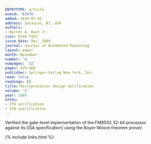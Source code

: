 ```yaml
---
ENTRYTYPE: article
acmid: '83476'
added: 2019-07-02
address: Secaucus, NJ, USA
authors:
- Warren A. Hunt Jr.
issn: 0168-7433
issue_date: Dec. 1989
journal: Journal of Automated Reasoning
layout: paper
month: November
number: '4'
numpages: '32'
pages: 429-460
publisher: Springer-Verlag New York, Inc.
read: false
readings: []
title: Microprocessor design verification
volume: '5'
year: 1989
notes:
- CPU verification
- ISA specification
---
```


Verified the gate-level implementation of the FM8502 32-bit processor against
its [ISA specification] using the Boyer-Moore theorem prover.

{% include links.html %}
